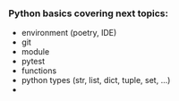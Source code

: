 ### Python basics covering next topics:
- environment (poetry, IDE)
- git
- module
- pytest
- functions
- python types (str, list, dict, tuple, set, ...)
- 